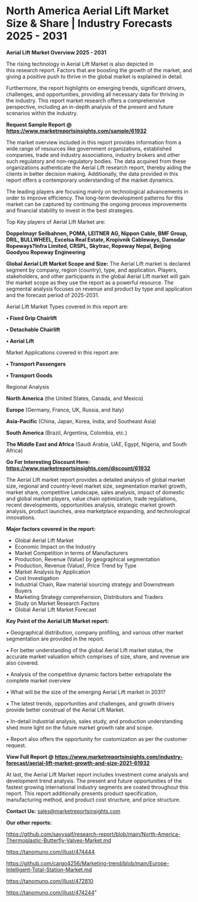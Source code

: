 # North America Aerial Lift Market Size & Share | Industry Forecasts 2025 - 2031

<Strong> Aerial Lift Market Overview 2025 - 2031</strong>

The rising technology in Aerial Lift Market is also depicted in this research report. Factors that are boosting the growth of the market, and giving a positive push to thrive in the global market is explained in detail.

Furthermore, the report highlights on emerging trends, significant drivers, challenges, and opportunities, providing all necessary data for thriving in the industry. This report market research offers a comprehensive perspective, including an in-depth analysis of the present and future scenarios within the industry.

<strong>Request Sample Report @ <a href=https://www.marketreportsinsights.com/sample/61932>https://www.marketreportsinsights.com/sample/61932</a></strong>

The market overview included in this report provides information from a wide range of resources like government organizations, established companies, trade and industry associations, industry brokers and other such regulatory and non-regulatory bodies. The data acquired from these organizations authenticate the Aerial Lift research report, thereby aiding the clients in better decision making. Additionally, the data provided in this report offers a contemporary understanding of the market dynamics.

The leading players are focusing mainly on technological advancements in order to improve efficiency. The long-term development patterns for this market can be captured by continuing the ongoing process improvements and financial stability to invest in the best strategies.

Top Key players of Aerial Lift Market are:

<strong>Doppelmayr Seilbahnen, POMA, LEITNER AG, Nippon Cable, BMF Group, DRIL, BULLWHEEL, Excelsa Real Estate, Kropivnik Cableways, Damodar Ropeways?Infra Limited, CRSPL, Skytrac, Ropeway Nepal, Beijing Goodyou Ropeway Engineering</strong>

<strong><b>Global Aerial Lift Market Scope and Size:</b></strong>
The Aerial Lift market is declared segment by company, region (country), type, and application. Players, stakeholders, and other participants in the global Aerial Lift market will gain the market scope as they use the report as a powerful resource. The segmental analysis focuses on revenue and product by type and application and the forecast period of 2025-2031.

Aerial Lift Market Types covered in this report are:

<strong>• Fixed Grip Chairlift

• Detachable Chairlift

• Aerial Lift</strong>

Market Applications covered in this report are:

<strong>• Transport Passengers

• Transport Goods</strong> 

Regional Analysis

<strong>North America</strong> (the United States, Canada, and Mexico)

<strong>Europe</strong> (Germany, France, UK, Russia, and Italy)

<strong>Asia-Pacific</strong> (China, Japan, Korea, India, and Southeast Asia)

<strong>South America</strong> (Brazil, Argentina, Colombia, etc.)

<strong>The Middle East and Africa</strong> (Saudi Arabia, UAE, Egypt, Nigeria, and South Africa)

<strong>Go For Interesting Discount Here: <a href=https://www.marketreportsinsights.com/discount/61932>https://www.marketreportsinsights.com/discount/61932</a></strong>

The Aerial Lift market report provides a detailed analysis of global market size, regional and country-level market size, segmentation market growth, market share, competitive Landscape, sales analysis, impact of domestic and global market players, value chain optimization, trade regulations, recent developments, opportunities analysis, strategic market growth analysis, product launches, area marketplace expanding, and technological innovations.

<strong><b>Major factors covered in the report:</b></strong>
<ul>
  <li>Global Aerial Lift Market </li>
  <li>Economic Impact on the Industry</li>
  <li>Market Competition in terms of Manufacturers</li>
  <li>Production, Revenue (Value) by geographical segmentation</li>
  <li>Production, Revenue (Value), Price Trend by Type</li>
  <li>Market Analysis by Application</li>
  <li>Cost Investigation</li>
  <li>Industrial Chain, Raw material sourcing strategy and Downstream Buyers</li>
  <li>Marketing Strategy comprehension, Distributors and Traders</li>
  <li>Study on Market Research Factors</li>
  <li>Global Aerial Lift Market Forecast</li>
</ul>

<strong><b>Key Point of the Aerial Lift Market report:</b></strong>

• Geographical distribution, company profiling, and various other market segmentation are provided in the report.

• For better understanding of the global Aerial Lift market status, the accurate market valuation which comprises of size, share, and revenue are also covered.

• Analysis of the competitive dynamic factors better extrapolate the complete market overview

• What will be the size of the emerging Aerial Lift market in 2031?

• The latest trends, opportunities and challenges, and growth drivers provide better construal of the Aerial Lift Market.

• In-detail industrial analysis, sales study, and production understanding shed more light on the future market growth rate and scope.

• Report also offers the opportunity for customization as per the customer request.

<strong><b>View Full Report @ <a href=https://www.marketreportsinsights.com/industry-forecast/aerial-lift-market-growth-and-size-2021-61932>https://www.marketreportsinsights.com/industry-forecast/aerial-lift-market-growth-and-size-2021-61932</a></b></strong>


At last, the Aerial Lift Market report includes investment come analysis and development trend analysis. The present and future opportunities of the fastest growing international industry segments are coated throughout this report. This report additionally presents product specification, manufacturing method, and product cost structure, and price structure.

<strong>Contact Us:</strong>
sales@marketreportsinsights.com

<strong>Our other reports:</strong>

<a href=https://github.com/sayysaif/research-report/blob/main/North-America-Thermoplastic-Butterfly-Valves-Market.md>https://github.com/sayysaif/research-report/blob/main/North-America-Thermoplastic-Butterfly-Valves-Market.md</a>

<a href=https://tanomuno.com/illust/474444>https://tanomuno.com/illust/474444</a>

<a href=https://github.com/cargo4256/Marketing-trend/blob/main/Europe-Intelligent-Total-Station-Market.md>https://github.com/cargo4256/Marketing-trend/blob/main/Europe-Intelligent-Total-Station-Market.md</a>

<a href=https://tanomuno.com/illust/472810>https://tanomuno.com/illust/472810</a>

<a href=https://tanomuno.com/illust/474244>https://tanomuno.com/illust/474244</a>"
